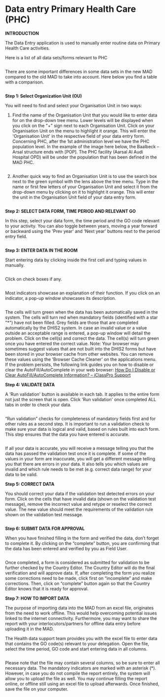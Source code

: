 # Data entry Primary Health Care (PHC)

**INTRODUCTION**

The Data Entry application is used to manually enter routine data on Primary Health Care activities.

Here is a list of all data sets/forms relevant to PHC

<figure><img src="../../.gitbook/assets/image (8) (2).png" alt=""><figcaption></figcaption></figure>

There are some important differences in some data sets in the new MAD compared to the old MAD to take into account. Here below you find a table with a comparison.

<figure><img src="../../.gitbook/assets/image (9) (2).png" alt=""><figcaption></figcaption></figure>

**Step 1: Select Organization Unit (OU)**

You will need to find and select your Organisation Unit in two ways:

1. Find the name of the Organisation Unit that you would like to enter data for on the drop-down tree menu. Lower levels will be displayed when you click on the "+" sign next to each Organisation Unit. Click on your Organisation Unit on the menu to highlight it orange. This will enter the 'Organisation Unit' in the respective field of your data entry form. Concerning PHC, after the 1st administration level we have the PHC population level. In the example of the image here below, the Baalbeck – Arsal structure ends with \[POP]. The PHC facility (Aarsal Al Audi Hospital OPD) will be under the population that has been defined in the MAD PHC.

<figure><img src="../../.gitbook/assets/image (10) (2).png" alt=""><figcaption></figcaption></figure>

2. Another quick way to find an Organisation Unit is to use the search box next to the green symbol with the lens above the tree menu. Type in the name or first few letters of your Organisation Unit and select it from the drop-down menu by clicking on it to highlight it orange. This will enter the unit in the Organisation Unit field of your data entry form.

<figure><img src="../../.gitbook/assets/image (11) (2).png" alt=""><figcaption></figcaption></figure>

**Step 2: SELECT DATA FORM, TIME PERIOD AND RELEVANT GO**

In this step, select your data form, the time period and the GO code relevant to your activity. You can also toggle between years, moving a year forward or backward using the 'Prev year' and 'Next year' buttons next to the period entry field.

<figure><img src="../../.gitbook/assets/image (12).png" alt=""><figcaption></figcaption></figure>

**Step 3: ENTER DATA IN THE ROOM**

Start entering data by clicking inside the first cell and typing values in manually.

<figure><img src="../../.gitbook/assets/image (13).png" alt=""><figcaption></figcaption></figure>

Click on check boxes if any.

<figure><img src="../../.gitbook/assets/image (14).png" alt=""><figcaption></figcaption></figure>

Most indicators showcase an explanation of their function. If you click on an indicator, a pop-up window showcases its description.

<figure><img src="../../.gitbook/assets/image (15).png" alt=""><figcaption></figcaption></figure>

The cells will turn green when the data has been automatically saved in the system. The cells will turn red when mandatory fields (identified with a star "\*") have not been filled. Grey fields are those that are completed automatically by the DHIS2 system. In case an invalid value or a value outside an acceptable range is entered, a pop-up window will detail the problem. Click on the cell(s) and correct the data. The cell(s) will turn green once you have entered the correct value. Note: Your browser may sometimes suggest values that are not built into the DHIS2 forms but have been stored in your browser cache from other websites. You can remove these values using the 'Browser Cache Cleaner' on the applications menu. If the problem persists, the following link guides you on how to disable or clear the AutoFill/AutoComplete in your web browser: [How Do I Disable or Clear AutoFill/AutoComplete Information? – iClassPro Support](https://support.iclasspro.com/hc/en-us/articles/218569268-How-Do-I-Disable-or-Clear-AutoFill-AutoComplete-Information)

**Step 4: VALIDATE DATA**

A 'Run validation' button is available in each tab. It applies to the entire form not just the screen that is open. Click 'Run validation' once completed ALL tabs in order to check your data.

<figure><img src="../../.gitbook/assets/image (16).png" alt=""><figcaption></figcaption></figure>

“Run validation” checks for completeness of mandatory fields first and for other rules as a second step. It is important to run a validation check to make sure your data is logical and valid, based on rules built into each form. This step ensures that the data you have entered is accurate.

<figure><img src="../../.gitbook/assets/image (17).png" alt=""><figcaption></figcaption></figure>

If all your data is accurate, you will receive a message telling you that the data has passed the validation test once it is complete. If some of the values in your form are inaccurate, you will get a different message telling you that there are errors in your data. It also tells you which values are invalid and which rule needs to be met (e.g. correct data range) for your data to be valid.

**Step 5: CORRECT DATA**

You should correct your data if the validation test detected errors on your form. Click on the cells that have invalid data (shown on the validation test message), remove the incorrect value and retype or reselect the correct value. The new value should meet the requirements of the validation rule shown on the validation test message.

<figure><img src="../../.gitbook/assets/image (18).png" alt=""><figcaption></figcaption></figure>

**Step 6: SUBMIT DATA FOR APPROVAL**

When you have finished filling in the form and verified the data, don’t forget to complete it. By clicking on the “complete” button, you are confirming that the data has been entered and verified by you as Field User.

<figure><img src="../../.gitbook/assets/image (19).png" alt=""><figcaption></figcaption></figure>

Once completed, a form is considered as submitted for validation to be further checked by the Country Editor. The Country Editor will do the final verification and will approve data. If, after completing the form you realize some corrections need to be made, click first on “incomplete” and make corrections. Then, click on “complete” button again so that the Country Editor knows that it is ready for approval.



**Step 7: HOW TO IMPORT DATA**

The purpose of importing data into the MAD from an excel file, originates from the need to work offline. This would help overcoming potential issues linked to the internet connectivity. Furthermore, you may want to share the report with your interlocutors/partners for offline data entry before uploading it in the MAD.&#x20;

The Health data support team provides you with the excel file to enter data that contains the GO code(s) relevant to your delegation. Open the file, select the time period, GO code and start entering data in all columns.

<figure><img src="../../.gitbook/assets/image (20).png" alt=""><figcaption></figcaption></figure>

Please note that the file may contain several columns, so be sure to enter all necessary data. The mandatory indicators are marked with an asterisk (\*). However, in case you do not compile the report entirely, the system will allow you to upload the file as well. You may continue filling the report online, or offline still using an excel file to upload afterwards. Once finished, save the file on your computer.
